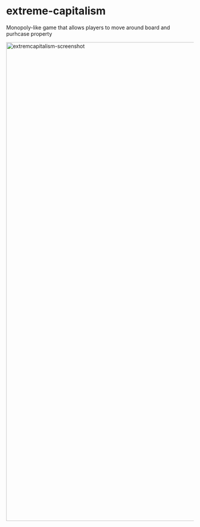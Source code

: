# extreme-capitalism
Monopoly-like game that allows players to move around board and purhcase property


<img width="1285" alt="extremcapitalism-screenshot" src="https://user-images.githubusercontent.com/29937924/34732209-2f25b39e-f52a-11e7-83e3-d78fbac0f219.png">
